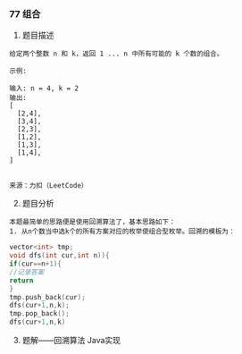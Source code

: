 ### 77 组合 ###
1. 题目描述
```text
给定两个整数 n 和 k，返回 1 ... n 中所有可能的 k 个数的组合。

示例:

输入: n = 4, k = 2
输出:
[
  [2,4],
  [3,4],
  [2,3],
  [1,2],
  [1,3],
  [1,4],
]


来源：力扣（LeetCode）
```

2. 题目分析
```text
本题最简单的思路便是使用回溯算法了，基本思路如下：
1. 从n个数当中选k个的所有方案对应的枚举使组合型枚举。回溯的模板为：
```
```c++
vector<int> tmp;
void dfs(int cur,int n)){
if(cur==n+1){
//记录答案
return
}
tmp.push_back(cur);
dfs(cur+1,n,k);
tmp.pop_back();
dfs(cur+1,n,k)
```

3. 题解——回溯算法
Java实现
```java

```